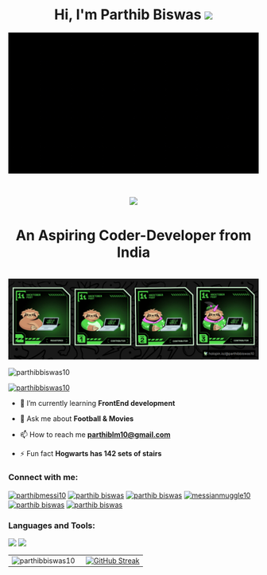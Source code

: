
<h1 align="center">Hi, I'm Parthib Biswas <img src="https://media.giphy.com/media/hvRJCLFzcasrR4ia7z/giphy.gif" width="35"></h1>
</h1>
<img src="https://github.com/ParthibBiswas10/ParthibBiswas10/blob/main/WELCOME%20TO%20MY%20GitHub.gif">
<h1 align="center">
   <h2 align="center">
    <img src="https://readme-typing-svg.herokuapp.com/?font=Righteous&size=35&center=true&vCenter=true&width=800&height=70&duration=5000&lines=💻Passionate+About+Pixels+and+Processes💻;🔁+CODE,+DEBUG+,REPEAT🔁;" />
</h2>

<h1 align="center">An Aspiring Coder-Developer from India</h1>
<br>
<img src="https://github.com/ParthibBiswas10/ParthibBiswas10/blob/main/Screenshot%202024-11-08%20233846.png">
<p align="left"> <img src="https://komarev.com/ghpvc/?username=parthibbiswas10&label=Profile%20views&color=0e75b6&style=flat" alt="parthibbiswas10" /> </p>

<p align="left"> <a href="https://github.com/ryo-ma/github-profile-trophy"><img src="https://github-profile-trophy.vercel.app/?username=parthibbiswas10" alt="parthibbiswas10" /></a> </p>

- 🌱 I’m currently learning **FrontEnd development**

- 💬 Ask me about **Football & Movies**

- 📫 How to reach me **parthiblm10@gmail.com**

- ⚡ Fun fact **Hogwarts has 142 sets of stairs**

<h3 align="left">Connect with me:</h3>
<p align="left">
<a href="https://twitter.com/parthibmessi10" target="blank"><img align="center" src="https://raw.githubusercontent.com/rahuldkjain/github-profile-readme-generator/master/src/images/icons/Social/twitter.svg" alt="parthibmessi10" height="30" width="40" /></a>
<a href="https://linkedin.com/in/parthib biswas" target="blank"><img align="center" src="https://raw.githubusercontent.com/rahuldkjain/github-profile-readme-generator/master/src/images/icons/Social/linked-in-alt.svg" alt="parthib biswas" height="30" width="40" /></a>
<a href="https://fb.com/parthib biswas" target="blank"><img align="center" src="https://raw.githubusercontent.com/rahuldkjain/github-profile-readme-generator/master/src/images/icons/Social/facebook.svg" alt="parthib biswas" height="30" width="40" /></a>
<a href="https://instagram.com/messianmuggle10" target="blank"><img align="center" src="https://raw.githubusercontent.com/rahuldkjain/github-profile-readme-generator/master/src/images/icons/Social/instagram.svg" alt="messianmuggle10" height="30" width="40" /></a>
<a href="https://www.hackerrank.com/profile/parthiblm10" target="blank"><img align="center" src="https://raw.githubusercontent.com/rahuldkjain/github-profile-readme-generator/master/src/images/icons/Social/hackerrank.svg" alt="parthib biswas" height="30" width="40" /></a>
<a href="https://www.leetcode.com/parthib biswas" target="blank"><img align="center" src="https://raw.githubusercontent.com/rahuldkjain/github-profile-readme-generator/master/src/images/icons/Social/leet-code.svg" alt="parthib biswas" height="30" width="40" /></a>
</p>

<h3 align="left">Languages and Tools:</h3>

<img src="https://skillicons.dev/icons?i=html,css,vscode,github,tailwind,react,vercel"/>
    <img src="https://skillicons.dev/icons?i=javascript,c,linux,figma,git,python,java" /><br>

<table>
  <tr>
    <td style="padding-right: 15px;">
      <img 
        src="https://github-readme-stats.vercel.app/api/top-langs?username=parthibbiswas10&show_icons=true&locale=en&layout=compact" 
        alt="parthibbiswas10" 
      />
    </td>
    <td>
      <a href="https://git.io/streak-stats">
        <img 
          src="https://streak-stats.demolab.com?user=ParthibBiswas10&theme=dark&border_radius=7.2" 
          alt="GitHub Streak" 
        />
      </a>
    </td>
  </tr>
</table>



